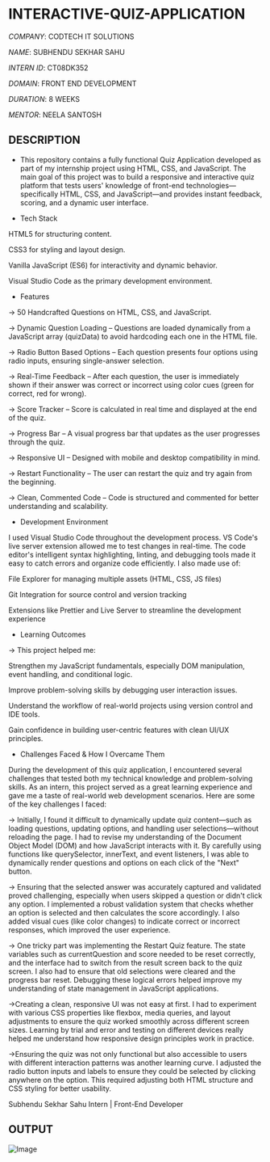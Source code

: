 # INTERACTIVE-QUIZ-APPLICATION

*COMPANY*: CODTECH IT SOLUTIONS

*NAME*: SUBHENDU SEKHAR SAHU

*INTERN ID*: CT08DK352

*DOMAIN*: FRONT END DEVELOPMENT

*DURATION*: 8 WEEKS

*MENTOR*: NEELA SANTOSH

## DESCRIPTION

* This repository contains a fully functional Quiz Application developed as part of my internship project using HTML, CSS, and JavaScript. The main goal of this project was to build a responsive and interactive quiz platform that tests users' knowledge of front-end technologies—specifically HTML, CSS, and JavaScript—and provides instant feedback, scoring, and a dynamic user interface.

* Tech Stack
  
HTML5 for structuring content.

CSS3 for styling and layout design.

Vanilla JavaScript (ES6) for interactivity and dynamic behavior.

Visual Studio Code as the primary development environment.

* Features
  
-> 50 Handcrafted Questions on HTML, CSS, and JavaScript.

-> Dynamic Question Loading – Questions are loaded dynamically from a JavaScript array (quizData) to avoid hardcoding each one in the HTML file.

-> Radio Button Based Options – Each question presents four options using radio inputs, ensuring single-answer selection.

-> Real-Time Feedback – After each question, the user is immediately shown if their answer was correct or incorrect using color cues (green for correct, red for wrong).

-> Score Tracker – Score is calculated in real time and displayed at the end of the quiz.

-> Progress Bar – A visual progress bar that updates as the user progresses through the quiz.

-> Responsive UI – Designed with mobile and desktop compatibility in mind.

-> Restart Functionality – The user can restart the quiz and try again from the beginning.

-> Clean, Commented Code – Code is structured and commented for better understanding and scalability.

* Development Environment

I used Visual Studio Code throughout the development process. VS Code's live server extension allowed me to test changes in real-time. The code editor's intelligent syntax highlighting, linting, and debugging tools made it easy to catch errors and organize code efficiently. I also made use of:

File Explorer for managing multiple assets (HTML, CSS, JS files)

Git Integration for source control and version tracking

Extensions like Prettier and Live Server to streamline the development experience

* Learning Outcomes

-> This project helped me:

Strengthen my JavaScript fundamentals, especially DOM manipulation, event handling, and conditional logic.

Improve problem-solving skills by debugging user interaction issues.

Understand the workflow of real-world projects using version control and IDE tools.

Gain confidence in building user-centric features with clean UI/UX principles.

* Challenges Faced & How I Overcame Them
  
During the development of this quiz application, I encountered several challenges that tested both my technical knowledge and problem-solving skills. As an intern, this project served as a great learning experience and gave me a taste of real-world web development scenarios. Here are some of the key challenges I faced:

-> Initially, I found it difficult to dynamically update quiz content—such as loading questions, updating options, and handling user selections—without reloading the page. I had to revise my understanding of the Document Object Model (DOM) and how JavaScript interacts with it. By carefully using functions like querySelector, innerText, and event listeners, I was able to dynamically render questions and options on each click of the "Next" button.

-> Ensuring that the selected answer was accurately captured and validated proved challenging, especially when users skipped a question or didn't click any option. I implemented a robust validation system that checks whether an option is selected and then calculates the score accordingly. I also added visual cues (like color changes) to indicate correct or incorrect responses, which improved the user experience.

-> One tricky part was implementing the Restart Quiz feature. The state variables such as currentQuestion and score needed to be reset correctly, and the interface had to switch from the result screen back to the quiz screen. I also had to ensure that old selections were cleared and the progress bar reset. Debugging these logical errors helped improve my understanding of state management in JavaScript applications.

->Creating a clean, responsive UI was not easy at first. I had to experiment with various CSS properties like flexbox, media queries, and layout adjustments to ensure the quiz worked smoothly across different screen sizes. Learning by trial and error and testing on different devices really helped me understand how responsive design principles work in practice.

->Ensuring the quiz was not only functional but also accessible to users with different interaction patterns was another learning curve. I adjusted the radio button inputs and labels to ensure they could be selected by clicking anywhere on the option. This required adjusting both HTML structure and CSS styling for better usability.

 Subhendu Sekhar Sahu
 Intern | Front-End Developer

## OUTPUT

![Image](https://github.com/user-attachments/assets/d21eb558-e4f7-4181-9bcd-05ea1b3e3ca0)
